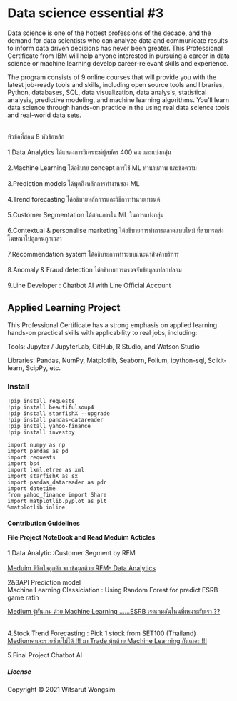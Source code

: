 
<h1>Data science essential #3</h1>

Data science is one of the hottest professions of the decade, and the demand for data scientists who can analyze data and communicate results to inform data driven decisions has never been greater. This Professional Certificate from IBM will help anyone interested in pursuing a career in data science or machine learning develop career-relevant skills and experience. 

The program consists of 9 online courses that will provide you with the latest job-ready tools and skills, including open source tools and libraries, Python, databases, SQL, data visualization, data analysis, statistical analysis, predictive modeling, and machine learning algorithms. You’ll learn data science through hands-on practice in the using real data science tools and real-world data sets.

<br>หัวข้อที่สอน 8 หัวข้อหลัก</br>
<br>1.Data Analytics ได้แสดงการวิเคราะห์ผู้สมัคร 400 คน และแบ่งกลุ่ม</br>
<br>2.Machine Learning ได้อธิบาย concept การใช้ ML ทำนายภาพ และข้อความ</br>
<br>3.Prediction models ได้พูดถึงหลักการทำงานของ ML</br>
<br>4.Trend forecasting ได้อธิบายหลักการและวิธีการทำนายเทรนด์</br>
<br>5.Customer Segmentation ได้สอนการใน ML ในการแบ่งกลุ่ม</br>
<br>6.Contextual & personalise marketing ได้อธิบายการทำการตลาดแบบใหม่ ที่สามารถส่งโฆษณาไปถูกคนถูกเวลา</br>
<br>7.Recommendation system ได้อธิบายการทำระบบแนะนำสินค้าบริการ</br>
<br>8.Anomaly & Fraud detection ได้อธิบายการตรวจจับข้อมูลแปลกปลอม</br>
<br>9.Line Developer : Chatbot AI with Line Official Account </br>

<h2>Applied Learning Project</h2>
This Professional Certificate has a strong emphasis on applied learning.  hands-on practical skills with applicability to real jobs, including: 

Tools: Jupyter / JupyterLab, GitHub, R Studio, and Watson Studio 

Libraries: Pandas, NumPy, Matplotlib, Seaborn, Folium, ipython-sql, Scikit-learn, ScipPy, etc. 

<h3>Install</h3>

```
!pip install requests
!pip install beautifulsoup4
!pip install starfishX --upgrade
!pip install pandas-datareader
!pip install yahoo-finance
!pip install investpy

```
```
import numpy as np
import pandas as pd
import requests
import bs4
import lxml.etree as xml
import starfishX as sx
import pandas_datareader as pdr
import datetime
from yahoo_finance import Share
import matplotlib.pyplot as plt
%matplotlib inline

```


<h4> Contribution Guidelines
  
File Project NoteBook and Read Meduim Acticles</h4>

1.Data Analytic :Customer Segment by RFM</br> 
 <br>[Meduim พิชิตใจลูกค้า จากข้อมูลด้วย RFM- Data Analytics](https://medium.com/botnoi-classroom/%E0%B8%9E%E0%B8%B4%E0%B8%8A%E0%B8%B4%E0%B8%95%E0%B9%83%E0%B8%88%E0%B8%A5%E0%B8%B9%E0%B8%81%E0%B8%84%E0%B9%89%E0%B8%B2-%E0%B8%88%E0%B8%B2%E0%B8%81%E0%B8%82%E0%B9%89%E0%B8%AD%E0%B8%A1%E0%B8%B9%E0%B8%A5%E0%B8%94%E0%B9%89%E0%B8%A7%E0%B8%A2-rfm-data-analytics-cd4e3f563e86)

2&3API Prediction model 
<br>Machine Learning Classiciation : Using Random Forest for predict ESRB game ratin </br>

[Medium รู้ทันเกม ด้วย Machine Learning ……ESRB เรตเกมอันไหนที่เหมาะกับเรา ??](https://medium.com/botnoi-classroom/%E0%B8%A3%E0%B8%B9%E0%B9%89%E0%B8%97%E0%B8%B1%E0%B8%99%E0%B9%80%E0%B8%81%E0%B8%A1-%E0%B8%94%E0%B9%89%E0%B8%A7%E0%B8%A2-machine-learning-esrb-%E0%B9%80%E0%B8%A3%E0%B8%95%E0%B9%80%E0%B8%81%E0%B8%A1%E0%B8%AD%E0%B8%B1%E0%B8%99%E0%B9%84%E0%B8%AB%E0%B8%99%E0%B8%97%E0%B8%B5%E0%B9%88%E0%B9%80%E0%B8%AB%E0%B8%A1%E0%B8%B2%E0%B8%B0%E0%B8%81%E0%B8%B1%E0%B8%9A%E0%B9%80%E0%B8%A3%E0%B8%B2-89db0adb2cef)

<br>4.Stock Trend Forecasting : Pick 1 stock from SET100 (Thailand)</br>
 [Mediumคนจะรวยช่วยไม่ได้ !!! มา Trade หุ้นด้วย Machine Learning กันเถอะ !!!](https://medium.com/botnoi-classroom/%E0%B8%84%E0%B8%99%E0%B8%88%E0%B8%B0%E0%B8%A3%E0%B8%A7%E0%B8%A2%E0%B8%8A%E0%B9%88%E0%B8%A7%E0%B8%A2%E0%B9%84%E0%B8%A1%E0%B9%88%E0%B9%84%E0%B8%94%E0%B9%89-%E0%B8%A1%E0%B8%B2-trade-%E0%B8%AB%E0%B8%B8%E0%B9%89%E0%B8%99%E0%B8%94%E0%B9%89%E0%B8%A7%E0%B8%A2-machine-learning-%E0%B8%81%E0%B8%B1%E0%B8%99%E0%B9%80%E0%B8%96%E0%B8%AD%E0%B8%B0-406a8cda2ada)

5.Final Project  Chatbot AI

<h5>License</h5>
Copyright © 2021 Witsarut Wongsim   


